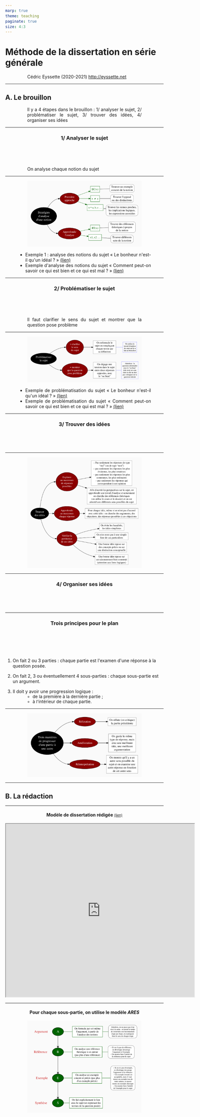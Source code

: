```yaml
---
marp: true
theme: teaching
paginate: true
size: 4:3
---
```


<!-- _class: titre -->


# Méthode de la dissertation en série générale
Cédric Eyssette (2020-2021)
http://eyssette.net

---
<!-- _class: souspartie -->

<style scoped>
p{margin: 0 70px; text-align:justify!important}
</style>
## A. Le brouillon

Il y a 4 étapes dans le brouillon : 1/ analyser le sujet, 2/ problématiser le sujet, 3/ trouver des idées, 4/ organiser ses idées

---
<!-- _class: etape -->
### 1/ Analyser le sujet
On analyse chaque notion du sujet

---
<!-- _class: i1t1 pp vertical fmmmmmmmmm-->
<style scoped>
ul li {text-align:justify!important}
</style>

![](https://raw.githubusercontent.com/eyssette/graphviz-examples/master/diagram/strategies-analyse-notion2.svg)

- Exemple 1 : analyse des notions du sujet « Le bonheur n'est-il qu'un idéal ? » [(lien)](https://www.google.com/url?q=https%3A%2F%2Feyssette.github.io%2Fmarp-slides%2Fslides%2FLe_bonheur_n_est_il_qu_un_ideal-introduction.html%233&sa=D&sntz=1&usg=AFQjCNH98bxFp5avZv64hwmex5-pjjIfZw) 
- Exemple d'analyse des notions du sujet « Comment peut-on savoir ce qui est bien et ce qui est mal ? » [(lien)](https://www.google.com/url?q=https%3A%2F%2Feyssette.github.io%2Fmarp-slides%2Fslides%2FComment_peut_on_savoir_ce_qui_est_bien_et_ce_qui_est_mal-introduction.html%234&sa=D&sntz=1&usg=AFQjCNF8oddUXR7SsUFE-Tt2vrcsM6vnMA)


---
<!-- _class: etape -->
### 2/ Problématiser le sujet
Il faut clarifier le sens du sujet et montrer que la question pose problème

---
<!-- _class: i1t1 pp vertical fmmmm-->
<style scoped>
ul li {text-align:justify!important; margin:0 40px!important;}
</style>
![](https://raw.githubusercontent.com/eyssette/graphviz-examples/master/diagram/problematiser-sujet-dissertation.svg)

- Exemple de problématisation du sujet « Le bonheur n'est-il qu'un idéal ? » [(lien)](https://www.google.com/url?q=https%3A%2F%2Feyssette.github.io%2Fmarp-slides%2Fslides%2FLe_bonheur_n_est_il_qu_un_ideal-introduction.html%2318&sa=D&sntz=1&usg=AFQjCNEhcuu32OEAgDNfiKBUwSR4snnp7Q)
- Exemple de problématisation du sujet « Comment peut-on savoir ce qui est bien et ce qui est mal ? » [(lien)](https://www.google.com/url?q=https%3A%2F%2Feyssette.github.io%2Fmarp-slides%2Fslides%2FComment_peut_on_savoir_ce_qui_est_bien_et_ce_qui_est_mal-introduction.html%2320&sa=D&sntz=1&usg=AFQjCNFalvGHRKH6LGD90k0EH7ofzNqLfg) 

---
<!-- _class: etape -->
### 3/ Trouver des idées

---
<!-- _class: i1t0 pp -->

![](https://raw.githubusercontent.com/eyssette/graphviz-examples/master/diagram/trouver-des-idees.svg)

---
<!-- _class: etape -->
### 4/ Organiser ses idées

---
<!-- _class: fp pointmethode -->
<style scoped>
h3{text-align:center; margin-bottom:80px;}
ol {padding-bottom:0px!important; padding-top:20px}
ol li:nth-of-type(1), ol li:nth-of-type(2){margin-bottom:15px;}
ol ul {font-size:97%; margin-right:0!important;}
ol ul li{margin-bottom:0!important;}
p{text-align:center;}
</style>
### Trois principes pour le plan


1. On fait 2 ou 3 parties : chaque partie est l'examen d'une réponse à la question posée.
2. On fait 2, 3 ou éventuellement 4 sous-parties : chaque sous-partie est un argument.
3. Il doit y avoir une progression logique :
    - de la première à la dernière partie ;
    - à l'intérieur de chaque partie.

---
<!-- _class: i1t0 pp -->

![](https://raw.githubusercontent.com/eyssette/graphviz-examples/master/diagram/methode-progression-parties-2.svg)

---
<!-- _class: souspartie -->
## B. La rédaction


---
<!-- _class: pp -->
<style scoped>
h4{text-align:center;}
h4 a {font-weight:normal; font-size:80%;}
</style>
#### Modèle de dissertation rédigée [(lien)](https://docs.google.com/document/d/e/2PACX-1vS1ZooWIMvF39PZ7lcDuDhq97cccOjjmuk8MycpgkSYh2VgaYrLb6b3fq7lywq96QsDQGm3JHOwci59/pub?embedded=true)

<iframe height=550px width=600px style="margin:0 auto" src="https://docs.google.com/document/d/e/2PACX-1vS1ZooWIMvF39PZ7lcDuDhq97cccOjjmuk8MycpgkSYh2VgaYrLb6b3fq7lywq96QsDQGm3JHOwci59/pub?embedded=true"></iframe>

---
<!-- _class: i1t1 pp vertical f-->

#### Pour chaque sous-partie, on utilise le modèle _ARES_

[![](https://raw.githubusercontent.com/eyssette/graphviz-examples/master/diagram/methode-ARES.svg)](https://raw.githubusercontent.com/eyssette/graphviz-examples/master/diagram/methode-ARES.svg)